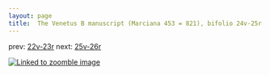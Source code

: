 ```yaml
---
layout: page
title:  The Venetus B manuscript (Marciana 453 = 821), bifolio 24v-25r
---
```


prev: [22v-23r](../22v-23r/) next: [25v-26r](../25v-26r/)



[![Linked to zoomble image](http://www.homermultitext.org/iipsrv?IIIF=/project/homer/pyramidal/deepzoom/hmt/vbbifolio/v1/vb_24v_25r.tif/full/2000,/0/default.jpg)](http://www.homermultitext.org/ict2/?urn=urn:cite2:hmt:vbbifolio.v1:vb_24v_25r)

